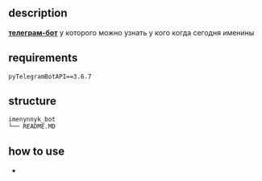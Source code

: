 

## description


**[телеграм-бот](https://t.me/imenynnyk_bot)** у которого можно узнать у кого когда сегодня именины

## requirements

```
pyTelegramBotAPI==3.6.7
```

## structure

```
imenynnyk_bot
└── README.MD

```

## how to use

-
